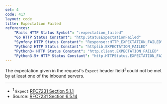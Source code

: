 ```yaml
---
set: 4
code: 417
layout: code
title: Expectation Failed
references:
    "Rails HTTP Status Symbol": ":expectation_failed"
    "Go HTTP Status Constant": "http.StatusExpectationFailed"
    "Symfony HTTP Status Constant": "Response::HTTP_EXPECTATION_FAILED"
    "Python2 HTTP Status Constant": "httplib.EXPECTATION_FAILED"
    "Python3+ HTTP Status Constant": "http.client.EXPECTATION_FAILED"
    "Python3.5+ HTTP Status Constant": "http.HTTPStatus.EXPECTATION_FAILED"
---
```


The expectation given in the request's `Expect` header
field<sup>[1](#ref-1)</sup> could not be met by at least one of the
inbound servers.

---

* <span id="ref-1"><sup>1</sup> `Expect` [RFC7231 Section 5.1.1][2]</span>
* Source: [RFC7231 Section 6.5.14][1]

[1]: <{{site.rfcUrl}}/rfc7231#section-6.5.14>
[2]: <{{site.rfcUrl}}/rfc7231#section-5.1.1>
